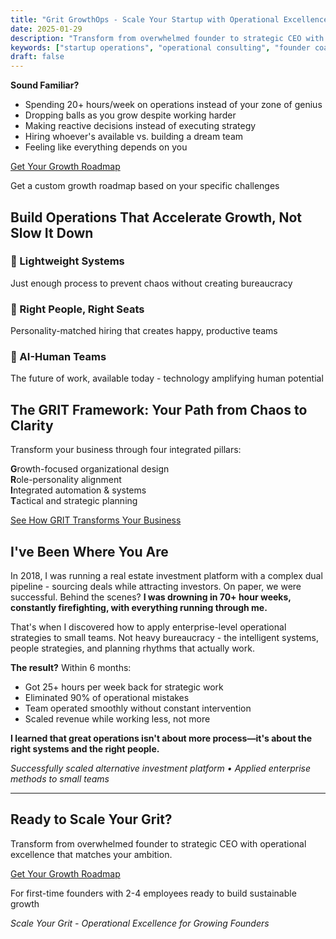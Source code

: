 ```yaml
---
title: "Grit GrowthOps - Scale Your Startup with Operational Excellence"
date: 2025-01-29
description: "Transform from overwhelmed founder to strategic CEO with the GRIT Framework. For first-time founders with 2-4 employees ready to build operational excellence."
keywords: ["startup operations", "operational consulting", "founder coaching", "startup scaling", "hybrid teams", "AI automation", "GRIT framework", "sustainable growth"]
draft: false
---
```


<div class="hero-section">
  <div class="hero-content">
    <p class="hero-problem"><strong>Sound Familiar?</strong></p>
    <ul class="checkmark-list">
      <li>Spending 20+ hours/week on operations instead of your zone of genius</li>
      <li>Dropping balls as you grow despite working harder</li>
      <li>Making reactive decisions instead of executing strategy</li>
      <li>Hiring whoever's available vs. building a dream team</li>
      <li>Feeling like everything depends on you</li>
    </ul>
  </div>
  
  <div class="hero-cta">
    <a href="/contact/" class="cta-button">Get Your Growth Roadmap</a>
    <p class="cta-subtitle">Get a custom growth roadmap based on your specific challenges</p>
  </div>
</div>

## Build Operations That Accelerate Growth, Not Slow It Down

<div class="solution-pillars">
  <div class="pillar">
    <h3>🔧 Lightweight Systems</h3>
    <p>Just enough process to prevent chaos without creating bureaucracy</p>
  </div>
  
  <div class="pillar">
    <h3>👥 Right People, Right Seats</h3>
    <p>Personality-matched hiring that creates happy, productive teams</p>
  </div>
  
  <div class="pillar">
    <h3>🤖 AI-Human Teams</h3>
    <p>The future of work, available today - technology amplifying human potential</p>
  </div>
</div>

## The GRIT Framework: Your Path from Chaos to Clarity

Transform your business through four integrated pillars:

**G**rowth-focused organizational design  
**R**ole-personality alignment  
**I**ntegrated automation & systems  
**T**actical and strategic planning  

<a href="/services/" class="cta-button">See How GRIT Transforms Your Business</a>

## I've Been Where You Are

In 2018, I was running a real estate investment platform with a complex dual pipeline - sourcing deals while attracting investors. On paper, we were successful. Behind the scenes? **I was drowning in 70+ hour weeks, constantly firefighting, with everything running through me.**

That's when I discovered how to apply enterprise-level operational strategies to small teams. Not heavy bureaucracy - the intelligent systems, people strategies, and planning rhythms that actually work.

**The result?** Within 6 months:
- Got 25+ hours per week back for strategic work
- Eliminated 90% of operational mistakes  
- Team operated smoothly without constant intervention
- Scaled revenue while working less, not more

**I learned that great operations isn't about more process—it's about the right systems and the right people.**

*Successfully scaled alternative investment platform • Applied enterprise methods to small teams*

---

<div class="final-cta-section">
  <h2>Ready to Scale Your Grit?</h2>
  <p>Transform from overwhelmed founder to strategic CEO with operational excellence that matches your ambition.</p>
  <a href="/contact/" class="cta-button">Get Your Growth Roadmap</a>
  <p class="supporting-text">For first-time founders with 2-4 employees ready to build sustainable growth</p>
</div>

*Scale Your Grit - Operational Excellence for Growing Founders*